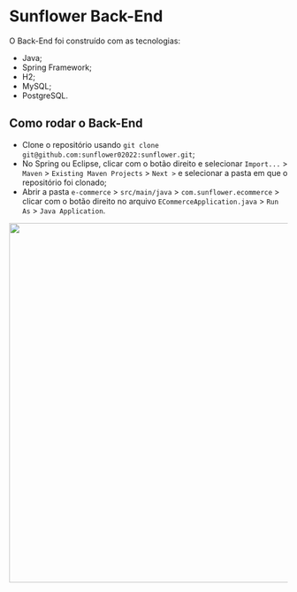 # Sunflower Back-End

O Back-End foi construído com as tecnologias:

- Java;
- Spring Framework;
- H2;
- MySQL;
- PostgreSQL.

## Como rodar o Back-End

- Clone o repositório usando `git clone git@github.com:sunflower02022:sunflower.git`;
- No Spring ou Eclipse, clicar com o botão direito e selecionar `Import...` > `Maven` > `Existing Maven Projects` > `Next >` e selecionar a pasta em que o repositório foi clonado;
- Abrir a pasta `e-commerce` > `src/main/java` > `com.sunflower.ecommerce` > clicar com o botão direito no arquivo `ECommerceApplication.java` > `Run As` > `Java Application`.
<div align="center">
  <img align="center" src="https://user-images.githubusercontent.com/97894147/158449828-f41d66b6-84f1-4235-8f0e-8df947bba8cc.png" height="650">
</div>
